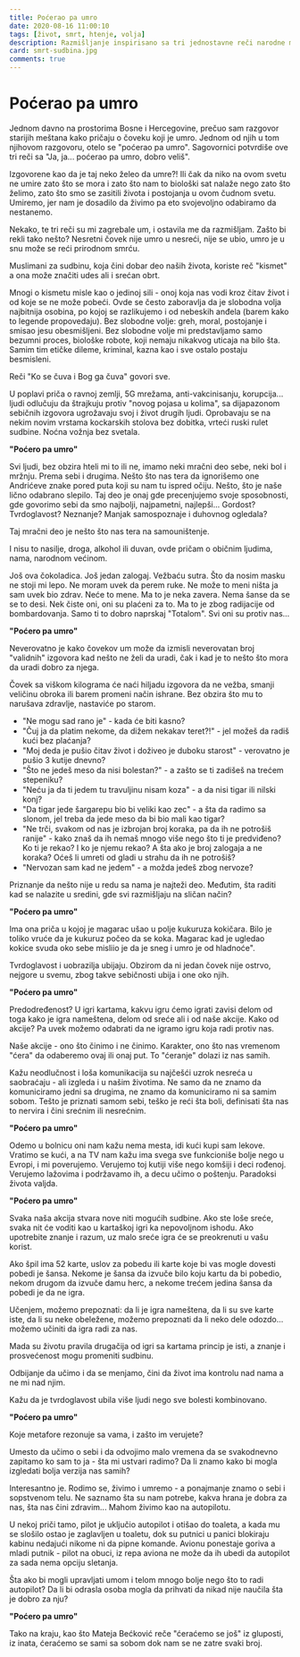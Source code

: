 ```yaml
---
title: Poćerao pa umro
date: 2020-08-16 11:00:10
tags: [život, smrt, htenje, volja]
description: Razmišljanje inspirisano sa tri jednostavne reči narodne mudrosti. 
card: smrt-sudbina.jpg
comments: true
---
```


<style>
    .img-mb-14 { margin-bottom: 14px; }
    a { color: #6463ce; font-weight: 500; }
	.table-wrapper table td, .table-wrapper table th { padding-top: 1px !important; padding-bottom: 1px !important; }
	ul li { margin-top: 1px !important; margin-bottom: 1px !important; }
	strong a { font-weight: 600; }
	.book-post h3 { font-size: 1rem !important; font-style: italic; }
</style>


# Poćerao pa umro

Jednom davno na prostorima Bosne i Hercegovine, prečuo sam razgovor starijih meštana kako pričaju o čoveku koji je umro. Jednom od njih u tom njihovom razgovoru, otelo se "poćerao pa umro". Sagovornici potvrdiše ove tri reči sa "Ja, ja... poćerao pa umro, dobro veliš". 

Izgovorene kao da je taj neko želeo da umre?! Ili čak da niko na ovom svetu ne umire zato što se mora i zato što nam to biološki sat nalaže nego zato što želimo, zato što smo se zasitili života i postojanja u ovom čudnom svetu. Umiremo, jer nam je dosadilo da živimo pa eto svojevoljno odabiramo da nestanemo.

Nekako, te tri reči su mi zagrebale um, i ostavila me da razmišljam. Zašto bi rekli tako nešto? Nesretni čovek nije umro u nesreći, nije se ubio, umro je u snu može se reći prirodnom smrću. 

Muslimani za sudbinu, koja čini dobar deo naših života, koriste reč "kismet" a ona može značiti udes ali i srećan obrt. 

Mnogi o kismetu misle kao o jedinoj sili - onoj koja nas vodi kroz čitav život i od koje se ne može pobeći. Ovde se često zaboravlja da je slobodna volja najbitnija osobina, po kojoj se razlikujemo i od nebeskih anđela (barem kako to legende propovedaju). Bez slobodne volje: greh, moral, postojanje i smisao jesu obesmišljeni. Bez slobodne volje mi predstavljamo samo bezumni proces, biološke robote, koji nemaju nikakvog uticaja na bilo šta. Samim tim etičke dileme, kriminal, kazna kao i sve ostalo postaju besmisleni. 

Reči "Ko se čuva i Bog ga čuva" govori sve.

U poplavi priča o ravnoj zemlji, 5G mrežama, anti-vakcinisanju, korupcija... ljudi odlučuju da štrajkuju protiv "novog pojasa u kolima", sa dijapazonom sebičnih izgovora ugrožavaju svoj i život drugih ljudi. Oprobavaju se na nekim novim vrstama kockarskih stolova bez dobitka, vrteći ruski rulet sudbine. Noćna vožnja bez svetala.

**"Poćero pa umro"**

Svi ljudi, bez obzira hteli mi to ili ne, imamo neki mračni deo sebe, neki bol i mržnju. Prema sebi i drugima. Nešto što nas tera da ignorišemo one Andrićeve znake pored puta koji su nam tu ispred očiju. Nešto, što je naše lično odabrano slepilo. Taj deo je onaj gde precenjujemo svoje sposobnosti, gde govorimo sebi da smo najbolji, najpametni, najlepši... Gordost? Tvrdoglavost? Neznanje? Manjak samospoznaje i duhovnog ogledala?

Taj mračni deo je nešto što nas tera na samouništenje.

I nisu to nasilje, droga, alkohol ili duvan, ovde pričam o običnim ljudima, nama, narodnom većinom.  

Još ova čokoladica. Još jedan zalogaj. Vežbaću sutra. Što da nosim masku ne stoji mi lepo. Ne moram uvek da perem ruke. Ne može to meni ništa ja sam uvek bio zdrav. Neće to mene. Ma to je neka zavera. Nema šanse da se se to desi. Nek čiste oni, oni su plaćeni za to. Ma to je zbog radijacije od bombardovanja. Samo ti to dobro naprskaj "Totalom". Svi oni su protiv nas... 

**"Poćero pa umro"**

Neverovatno je kako čovekov um može da izmisli neverovatan broj "validnih" izgovora kad nešto ne želi da uradi, čak i kad je to nešto što mora da uradi dobro za njega.

Čovek sa viškom kilograma će naći hiljadu izgovora da ne vežba, smanji veličinu obroka ili barem promeni način ishrane. Bez obzira što mu to narušava zdravlje, nastaviće po starom.
- "Ne mogu sad rano je" - kada će biti kasno? 
- "Čuj ja da platim nekome, da dižem nekakav teret?!" - jel možeš da radiš kući bez plaćanja?
- "Moj deda je pušio čitav život i doživeo je duboku starost" - verovatno je pušio 3 kutije dnevno?
- "Što ne jedeš meso da nisi bolestan?" - a zašto se ti zadišeš na trećem stepeniku?
- "Neću ja da ti jedem tu travuljinu nisam koza" - a da nisi tigar ili nilski konj?
- "Da tigar jede šargarepu bio bi veliki kao zec" - a šta da radimo sa slonom, jel treba da jede meso da bi bio mali kao tigar?
- "Ne trči, svakom od nas je izbrojan broj koraka, pa da ih ne potrošiš ranije" - kako znaš da ih nemaš mnogo više nego što ti je predviđeno? Ko ti je rekao? I ko je njemu rekao? A šta ako je broj zalogaja a ne koraka? Oćeš li umreti od gladi u strahu da ih ne potrošiš?
- "Nervozan sam kad ne jedem" - a možda jedeš zbog nervoze?

Priznanje da nešto nije u redu sa nama je najteži deo. Međutim, šta raditi kad se nalazite u sredini, gde svi razmišljaju na sličan način?


**"Poćero pa umro"**

Ima ona priča u kojoj je magarac ušao u polje kukuruza kokičara. Bilo je toliko vruće da je kukuruz počeo da se koka. Magarac kad je ugledao kokice svuda oko sebe misliio je da je sneg i umro je od hladnoće".

Tvrdoglavost i uobrazilja ubijaju. Obzirom da ni jedan čovek nije ostrvo, nejgore u svemu, zbog takve sebičnosti ubija i one oko njih.


**"Poćero pa umro"**

Predodređenost?
U igri kartama, kakvu igru ćemo igrati zavisi delom od toga kako je igra nameštena, delom od sreće ali i od naše akcije. Kako od akcije? Pa uvek možemo odabrati da ne igramo igru koja radi protiv nas.

Naše akcije - ono što činimo i ne činimo. Karakter, ono što nas vremenom "ćera" da odaberemo ovaj ili onaj put. To "ćeranje" dolazi iz nas samih.

Kažu neodlučnost i loša komunikacija su najčešći uzrok nesreća u saobraćaju - ali izgleda i u našim životima. Ne samo da ne znamo da komuniciramo jedni sa drugima, ne znamo da komuniciramo ni sa samim sobom. Tešto je priznati samom sebi, teško je reći šta boli, definisati šta nas to nervira i čini srećnim ili nesrećnim.


**"Poćero pa umro"**

Odemo u bolnicu oni nam kažu nema mesta, idi kući kupi sam lekove. Vratimo se kući, a na TV nam kažu ima svega sve funkcioniše bolje nego u Evropi, i mi poverujemo. Verujemo toj kutiji više nego komšiji i deci rođenoj. Verujemo lažovima i podržavamo ih, a decu učimo o poštenju. Paradoksi života valjda.



**"Poćero pa umro"**

Svaka naša akcija stvara nove niti mogućih sudbine. Ako ste loše sreće, svaka nit će voditi kao u kartaškoj igri ka nepovoljnom ishodu. Ako upotrebite znanje i razum, uz malo sreće igra će se preokrenuti u vašu korist.

Ako špil ima 52 karte, uslov za pobedu ili karte koje bi vas mogle dovesti pobedi je šansa. Nekome je šansa da izvuče bilo koju kartu da bi pobedio, nekom drugom da izvuče damu herc, a nekome trećem jedina šansa da pobedi je da ne igra. 

Učenjem, možemo prepoznati: da li je igra nameštena, da li su sve karte iste, da li su neke obeležene, možemo prepoznati da li neko dele odozdo... možemo učiniti da igra radi za nas.

Mada su životu pravila drugačija od igri sa kartama princip je isti, a znanje i prosvećenost mogu promeniti sudbinu.

Odbijanje da učimo i da se menjamo, čini da život ima kontrolu nad nama a ne mi nad njim. 

Kažu da je tvrdoglavost ubila više ljudi nego sve bolesti kombinovano.


**"Poćero pa umro"**

Koje metafore rezonuje sa vama, i zašto im verujete?

Umesto da učimo o sebi i da odvojimo malo vremena da se svakodnevno zapitamo ko sam to ja - šta mi ustvari radimo?
Da li znamo kako bi mogla izgledati bolja verzija nas samih?

Interesantno je. Rodimo se, živimo i umremo - a ponajmanje znamo o sebi i sopstvenom telu. Ne saznamo šta su nam potrebe, kakva hrana je dobra za nas, šta nas čini zdravim... Mahom živimo kao na autopilotu. 

U nekoj priči tamo, pilot je uključio autopilot i otišao do toaleta, a kada mu se slošilo ostao je zaglavljen u toaletu, dok su putnici u panici blokiraju kabinu nedajući nikome ni da pipne komande. Avionu ponestaje goriva a mladi putnik - pilot na obuci, iz repa aviona ne može da ih ubedi da autopilot za sada nema opciju sletanja. 

Šta ako bi mogli upravljati umom i telom mnogo bolje nego što to radi autopilot? Da li bi odrasla osoba mogla da prihvati da nikad nije naučila šta je dobro za nju? 


**"Poćero pa umro"**

Tako na kraju, kao što Mateja Bećković reče "ćeraćemo se još" iz gluposti, iz inata, ćeraćemo se sami sa sobom dok nam se ne zatre svaki broj.
